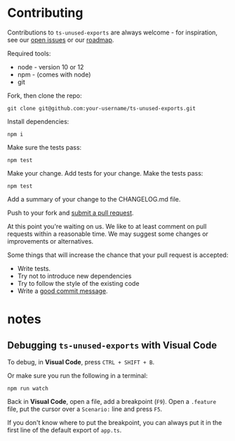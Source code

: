 # Contributing

Contributions to `ts-unused-exports` are always welcome - for inspiration, see our [open issues](https://github.com/pzavolinsky/ts-unused-exports/issues) or our [roadmap](https://github.com/pzavolinsky/ts-unused-exports/wiki).

Required tools:

- node - version 10 or 12
- npm - (comes with node)
- git

Fork, then clone the repo:

    git clone git@github.com:your-username/ts-unused-exports.git

Install dependencies:

    npm i

Make sure the tests pass:

    npm test

Make your change. Add tests for your change. Make the tests pass:

    npm test

Add a summary of your change to the CHANGELOG.md file.

Push to your fork and [submit a pull request][pr].

[pr]: https://github.com/pzavolinsky/ts-unused-exports/compare/

At this point you're waiting on us. We like to at least comment on pull requests
within a reasonable time. We may suggest some changes or improvements or alternatives.

Some things that will increase the chance that your pull request is accepted:

- Write tests.
- Try not to introduce new dependencies
- Try to follow the style of the existing code
- Write a [good commit message][commit].

[commit]: http://tbaggery.com/2008/04/19/a-note-about-git-commit-messages.html

# notes

## Debugging `ts-unused-exports` with Visual Code

To debug, in **Visual Code**, press `CTRL + SHIFT + B`.

Or make sure you run the following in a terminal:

    npm run watch

Back in **Visual Code**, open a file, add a breakpoint (`F9`).
Open a `.feature` file, put the cursor over a `Scenario:` line and press `F5`.

If you don't know where to put the breakpoint, you can always put it in the first line of the default export of `app.ts`.
